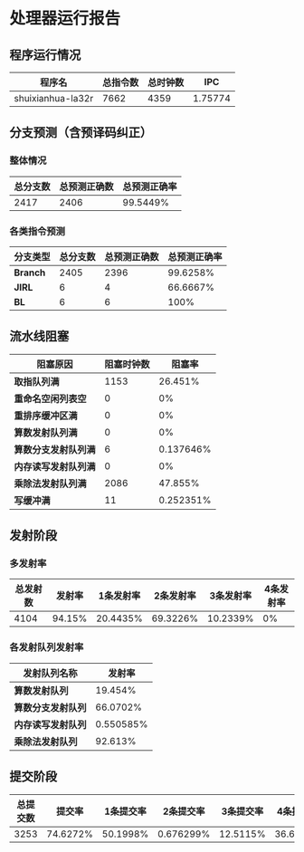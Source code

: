# 处理器运行报告
## 程序运行情况
|程序名|总指令数|总时钟数|IPC|
|---|---|---|---|
|shuixianhua-la32r|7662|4359|1.75774|

## 分支预测（含预译码纠正）
### 整体情况
|总分支数|总预测正确数|总预测正确率|
|---|---|---|
|2417|2406|99.5449%|

### 各类指令预测
|分支类型|总分支数|总预测正确数|总预测正确率|
|---|---|---|---|
|**Branch**| 2405 | 2396 | 99.6258%|
|**JIRL**| 6 | 4 | 66.6667%|
|**BL**| 6 | 6 | 100%|

## 流水线阻塞
|阻塞原因|阻塞时钟数|阻塞率|
|---|---|---|
|**取指队列满**| 1153 | 26.451%|
|**重命名空闲列表空**|0 | 0%|
|**重排序缓冲区满**|0 | 0%|
|**算数发射队列满**|0 | 0%|
|**算数分支发射队列满**|6 | 0.137646%|
|**内存读写发射队列满**|0 | 0%|
|**乘除法发射队列满**|2086 | 47.855%|
|**写缓冲满**|11 | 0.252351%|

## 发射阶段
### 多发射率
|总发射数|发射率|1条发射率|2条发射率|3条发射率|4条发射率|
|---|---|---|---|---|---|
|4104|94.15%|20.4435%|69.3226%|10.2339%|0%|

### 各发射队列发射率
|发射队列名称|发射率|
|---|---|
|**算数发射队列**|19.454%|
|**算数分支发射队列**|66.0702%|
|**内存读写发射队列**|0.550585%|
|**乘除法发射队列**|92.613%|

## 提交阶段
|总提交数|提交率|1条提交率|2条提交率|3条提交率|4条提交率|
|---|---|---|---|---|---|
|3253|74.6272%|50.1998%|0.676299%|12.5115%|36.6124%|
